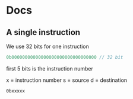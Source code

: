 # Docs

## A single instruction

We use 32 bits for one instruction

```c
0b00000000000000000000000000000000 // 32 bit
```

first 5 bits is the instruction number

x = instruction number
s = source
d = destination

`0bxxxxx`
